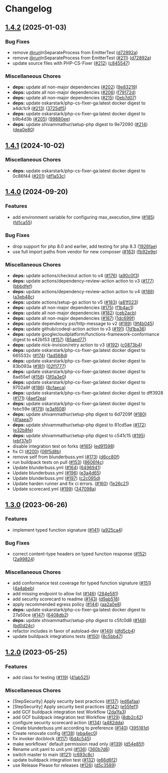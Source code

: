 # Changelog

## [1.4.2](https://github.com/GoogleCloudPlatform/functions-framework-php/compare/v1.4.1...v1.4.2) (2025-01-03)


### Bug Fixes

* remove [@run](https://github.com/run)InSeparateProcess from EmitterTest ([d72892a](https://github.com/GoogleCloudPlatform/functions-framework-php/commit/d72892a711b553b28d46f7aa18a8de9f2d511c16))
* remove [@run](https://github.com/run)InSeparateProcess from EmitterTest ([#211](https://github.com/GoogleCloudPlatform/functions-framework-php/issues/211)) ([d72892a](https://github.com/GoogleCloudPlatform/functions-framework-php/commit/d72892a711b553b28d46f7aa18a8de9f2d511c16))
* update source files with PHP-CS-Fixer ([#212](https://github.com/GoogleCloudPlatform/functions-framework-php/issues/212)) ([c845547](https://github.com/GoogleCloudPlatform/functions-framework-php/commit/c8455472e1227d20c816f2693eab0eff58528d0a))


### Miscellaneous Chores

* **deps:** update all non-major dependencies ([#202](https://github.com/GoogleCloudPlatform/functions-framework-php/issues/202)) ([9e83219](https://github.com/GoogleCloudPlatform/functions-framework-php/commit/9e832194e6b4f80999d0373bccdeb477ed28efbb))
* **deps:** update all non-major dependencies ([#206](https://github.com/GoogleCloudPlatform/functions-framework-php/issues/206)) ([f79172d](https://github.com/GoogleCloudPlatform/functions-framework-php/commit/f79172d71f498bbffc4ff86a6cee6186dc69a9f4))
* **deps:** update all non-major dependencies ([#215](https://github.com/GoogleCloudPlatform/functions-framework-php/issues/215)) ([0eb7d07](https://github.com/GoogleCloudPlatform/functions-framework-php/commit/0eb7d077f07daa58540c55233c38b37b4dcf8c52))
* **deps:** update oskarstark/php-cs-fixer-ga:latest docker digest to a4dc1c9 ([#213](https://github.com/GoogleCloudPlatform/functions-framework-php/issues/213)) ([3725df5](https://github.com/GoogleCloudPlatform/functions-framework-php/commit/3725df5d1d41daf6c5e8734c500df9bf240696e0))
* **deps:** update oskarstark/php-cs-fixer-ga:latest docker digest to b9b4d3b ([#205](https://github.com/GoogleCloudPlatform/functions-framework-php/issues/205)) ([99880ee](https://github.com/GoogleCloudPlatform/functions-framework-php/commit/99880eeaa546c5b4ace83f288c5100003456bd61))
* **deps:** update shivammathur/setup-php digest to 9e72090 ([#214](https://github.com/GoogleCloudPlatform/functions-framework-php/issues/214)) ([dea0e80](https://github.com/GoogleCloudPlatform/functions-framework-php/commit/dea0e804a813ffc26876bb0e7cc78e2db9516a8c))

## [1.4.1](https://github.com/GoogleCloudPlatform/functions-framework-php/compare/v1.4.0...v1.4.1) (2024-10-02)


### Miscellaneous Chores

* **deps:** update oskarstark/php-cs-fixer-ga:latest docker digest to 0c86f44 ([#201](https://github.com/GoogleCloudPlatform/functions-framework-php/issues/201)) ([df1a53c](https://github.com/GoogleCloudPlatform/functions-framework-php/commit/df1a53ce1255c82dae22cb965b7dc393135952a6))

## [1.4.0](https://github.com/GoogleCloudPlatform/functions-framework-php/compare/v1.3.0...v1.4.0) (2024-09-20)


### Features

* add environment variable for configuring max_execution_time ([#185](https://github.com/GoogleCloudPlatform/functions-framework-php/issues/185)) ([fd1ca55](https://github.com/GoogleCloudPlatform/functions-framework-php/commit/fd1ca55def1bf267caf8ed0bf6ee1625df64abbf))


### Bug Fixes

* drop support for php 8.0 and earlier, add testing for php 8.3 ([1926fae](https://github.com/GoogleCloudPlatform/functions-framework-php/commit/1926fae0ae121f7d19262d86c96e25e9aaa3b394))
* use full import paths from vendor for new composer ([#163](https://github.com/GoogleCloudPlatform/functions-framework-php/issues/163)) ([fb92e9e](https://github.com/GoogleCloudPlatform/functions-framework-php/commit/fb92e9e198dbb71d9d70d7fc199e9981a6a42d26))


### Miscellaneous Chores

* **deps:** update actions/checkout action to v4 ([#176](https://github.com/GoogleCloudPlatform/functions-framework-php/issues/176)) ([a90c0f3](https://github.com/GoogleCloudPlatform/functions-framework-php/commit/a90c0f3393c3fba9c51d86052e8f1d5ed4987f04))
* **deps:** update actions/dependency-review-action action to v3 ([#177](https://github.com/GoogleCloudPlatform/functions-framework-php/issues/177)) ([bbbdfef](https://github.com/GoogleCloudPlatform/functions-framework-php/commit/bbbdfefafd2c791420ca4d0ffb185863003c062a))
* **deps:** update actions/dependency-review-action action to v4 ([#188](https://github.com/GoogleCloudPlatform/functions-framework-php/issues/188)) ([a3eb48c](https://github.com/GoogleCloudPlatform/functions-framework-php/commit/a3eb48c0199a2bc4adbcc6190b95e37a8480de10))
* **deps:** update actions/setup-go action to v5 ([#183](https://github.com/GoogleCloudPlatform/functions-framework-php/issues/183)) ([a81f023](https://github.com/GoogleCloudPlatform/functions-framework-php/commit/a81f0232540711d0a6c022d857f7f45a555ec80d))
* **deps:** update all non-major dependencies ([#175](https://github.com/GoogleCloudPlatform/functions-framework-php/issues/175)) ([f1b4ac1](https://github.com/GoogleCloudPlatform/functions-framework-php/commit/f1b4ac13b75f80384fe5368907a5e629f924462f))
* **deps:** update all non-major dependencies ([#182](https://github.com/GoogleCloudPlatform/functions-framework-php/issues/182)) ([ceb2acb](https://github.com/GoogleCloudPlatform/functions-framework-php/commit/ceb2acb11802229bb7d1ae642925dd3e8ec06ec4))
* **deps:** update all non-major dependencies ([#187](https://github.com/GoogleCloudPlatform/functions-framework-php/issues/187)) ([1dc699f](https://github.com/GoogleCloudPlatform/functions-framework-php/commit/1dc699f9067b25102c6e5acb9719ebdd9c9b554a))
* **deps:** update dependency psr/http-message to v2 ([#189](https://github.com/GoogleCloudPlatform/functions-framework-php/issues/189)) ([9f4b045](https://github.com/GoogleCloudPlatform/functions-framework-php/commit/9f4b04573d15c70e1d25ab8f298f5b8c15c7b744))
* **deps:** update github/codeql-action action to v3 ([#191](https://github.com/GoogleCloudPlatform/functions-framework-php/issues/191)) ([7d1ba36](https://github.com/GoogleCloudPlatform/functions-framework-php/commit/7d1ba3672ec7fc899ddaf9f0c995822555e16786))
* **deps:** update googlecloudplatform/functions-framework-conformance digest to e42b153 ([#157](https://github.com/GoogleCloudPlatform/functions-framework-php/issues/157)) ([85aed77](https://github.com/GoogleCloudPlatform/functions-framework-php/commit/85aed7719107da6c2c932281fcac3f538830cf63))
* **deps:** update nick-invision/retry action to v3 ([#192](https://github.com/GoogleCloudPlatform/functions-framework-php/issues/192)) ([c0873b4](https://github.com/GoogleCloudPlatform/functions-framework-php/commit/c0873b4bf9861f18ec4eeeda62486c67e6cc3736))
* **deps:** update oskarstark/php-cs-fixer-ga:latest docker digest to 665532c ([#174](https://github.com/GoogleCloudPlatform/functions-framework-php/issues/174)) ([1ad568d](https://github.com/GoogleCloudPlatform/functions-framework-php/commit/1ad568dc86f97bc5fe6cde8f4993fade3c3dc859))
* **deps:** update oskarstark/php-cs-fixer-ga:latest docker digest to 83b093a ([#181](https://github.com/GoogleCloudPlatform/functions-framework-php/issues/181)) ([02f1777](https://github.com/GoogleCloudPlatform/functions-framework-php/commit/02f1777308e9c66ecdc52fc9a21f2d713fa93383))
* **deps:** update oskarstark/php-cs-fixer-ga:latest docker digest to 8ad55ef ([#158](https://github.com/GoogleCloudPlatform/functions-framework-php/issues/158)) ([3f0a3e0](https://github.com/GoogleCloudPlatform/functions-framework-php/commit/3f0a3e0019155d34374eae5a5a8594293910b132))
* **deps:** update oskarstark/php-cs-fixer-ga:latest docker digest to 9702a9f ([#186](https://github.com/GoogleCloudPlatform/functions-framework-php/issues/186)) ([8cfaeca](https://github.com/GoogleCloudPlatform/functions-framework-php/commit/8cfaeca80c2174c6130dbb9cb44d6d0d3c19d405))
* **deps:** update oskarstark/php-cs-fixer-ga:latest docker digest to dff3928 ([#171](https://github.com/GoogleCloudPlatform/functions-framework-php/issues/171)) ([4aef2ea](https://github.com/GoogleCloudPlatform/functions-framework-php/commit/4aef2eabe4e85ea131b1bf3aba18d7ed95d1a6b2))
* **deps:** update oskarstark/php-cs-fixer-ga:latest docker digest to febc59e ([#179](https://github.com/GoogleCloudPlatform/functions-framework-php/issues/179)) ([e3af608](https://github.com/GoogleCloudPlatform/functions-framework-php/commit/e3af6084e305ad07b8dde1046d602587ae701f50))
* **deps:** update shivammathur/setup-php digest to 6d7209f ([#180](https://github.com/GoogleCloudPlatform/functions-framework-php/issues/180)) ([4faaea7](https://github.com/GoogleCloudPlatform/functions-framework-php/commit/4faaea7cf011e5c01ea9af54fdbf361364e5341a))
* **deps:** update shivammathur/setup-php digest to 81cd5ae ([#172](https://github.com/GoogleCloudPlatform/functions-framework-php/issues/172)) ([e32b8fe](https://github.com/GoogleCloudPlatform/functions-framework-php/commit/e32b8fe42519d28b369be538489269399bbadc69))
* **deps:** update shivammathur/setup-php digest to c541c15 ([#195](https://github.com/GoogleCloudPlatform/functions-framework-php/issues/195)) ([ebf37e1](https://github.com/GoogleCloudPlatform/functions-framework-php/commit/ebf37e1dc4c1e4a88f06205452efc6b7c4cef5ef))
* disable integration test on forks ([#165](https://github.com/GoogleCloudPlatform/functions-framework-php/issues/165)) ([ed91598](https://github.com/GoogleCloudPlatform/functions-framework-php/commit/ed9159810386612c51b416daacc77d510b550741))
* fix CI ([#200](https://github.com/GoogleCloudPlatform/functions-framework-php/issues/200)) ([06f5d8b](https://github.com/GoogleCloudPlatform/functions-framework-php/commit/06f5d8b0f2e0675e43ac403065844b6dde5c70b9))
* remove self from blunderbuss.yml ([#173](https://github.com/GoogleCloudPlatform/functions-framework-php/issues/173)) ([d6cc80f](https://github.com/GoogleCloudPlatform/functions-framework-php/commit/d6cc80f60e9b6b75dfd492007ca6c2dc4de02ffe))
* run buildpack tests on pull ([#153](https://github.com/GoogleCloudPlatform/functions-framework-php/issues/153)) ([8606f4c](https://github.com/GoogleCloudPlatform/functions-framework-php/commit/8606f4c5ca32d5108d977d476bb53265c41d68c4))
* Update blunderbuss.yml ([#164](https://github.com/GoogleCloudPlatform/functions-framework-php/issues/164)) ([6496941](https://github.com/GoogleCloudPlatform/functions-framework-php/commit/649694181b45175a91dd97d932cfdddeef83bdf4))
* Update blunderbuss.yml ([#196](https://github.com/GoogleCloudPlatform/functions-framework-php/issues/196)) ([e3a4d65](https://github.com/GoogleCloudPlatform/functions-framework-php/commit/e3a4d658ab3fd127931818d26aaa3e29c622f40c))
* Update blunderbuss.yml ([#197](https://github.com/GoogleCloudPlatform/functions-framework-php/issues/197)) ([c2c095d](https://github.com/GoogleCloudPlatform/functions-framework-php/commit/c2c095ddbb23da5093c4e85679d2bd1ee7c512fd))
* Update harden runner and fix ci errors. ([#160](https://github.com/GoogleCloudPlatform/functions-framework-php/issues/160)) ([1e26c21](https://github.com/GoogleCloudPlatform/functions-framework-php/commit/1e26c21b0cf7908f50645a86b819fa8eaf5b3d1e))
* Update scorecard.yml ([#199](https://github.com/GoogleCloudPlatform/functions-framework-php/issues/199)) ([347098a](https://github.com/GoogleCloudPlatform/functions-framework-php/commit/347098a608a1e0a173726d0ecc6d40f742b03e82))

## [1.3.0](https://github.com/GoogleCloudPlatform/functions-framework-php/compare/v1.2.0...v1.3.0) (2023-06-26)


### Features

* implement typed function signature ([#141](https://github.com/GoogleCloudPlatform/functions-framework-php/issues/141)) ([a925ca4](https://github.com/GoogleCloudPlatform/functions-framework-php/commit/a925ca45efce9a99ea3420a542514757107d6ef3))


### Bug Fixes

* correct content-type headers on typed function response ([#152](https://github.com/GoogleCloudPlatform/functions-framework-php/issues/152)) ([2a99824](https://github.com/GoogleCloudPlatform/functions-framework-php/commit/2a99824f547d5407bbe639753ee97249b0b2de6f))


### Miscellaneous Chores

* add conformance test coverage for typed function signature ([#151](https://github.com/GoogleCloudPlatform/functions-framework-php/issues/151)) ([4a4abeb](https://github.com/GoogleCloudPlatform/functions-framework-php/commit/4a4abebd95f1368bcef3da18087f197482907111))
* add missing endpoint to allow list ([#146](https://github.com/GoogleCloudPlatform/functions-framework-php/issues/146)) ([284e581](https://github.com/GoogleCloudPlatform/functions-framework-php/commit/284e5812f2eac0514e1d974d7f62c37b6611548d))
* add security scorecard to readme ([#143](https://github.com/GoogleCloudPlatform/functions-framework-php/issues/143)) ([d9ab518](https://github.com/GoogleCloudPlatform/functions-framework-php/commit/d9ab518fd8d86a439c2312e5d584ec5af336b485))
* apply recommended egress policy ([#144](https://github.com/GoogleCloudPlatform/functions-framework-php/issues/144)) ([aa2a0e8](https://github.com/GoogleCloudPlatform/functions-framework-php/commit/aa2a0e87484974a7e997c7b2a831dd496b2b05bd))
* **deps:** update oskarstark/php-cs-fixer-ga:latest docker digest to 27a50ce ([#147](https://github.com/GoogleCloudPlatform/functions-framework-php/issues/147)) ([6408db2](https://github.com/GoogleCloudPlatform/functions-framework-php/commit/6408db2bce395f5613d0eadb26c401e77cf816eb))
* **deps:** update shivammathur/setup-php digest to c5fc0d8 ([#148](https://github.com/GoogleCloudPlatform/functions-framework-php/issues/148)) ([bd0d24c](https://github.com/GoogleCloudPlatform/functions-framework-php/commit/bd0d24c545bb514a1d1837f033900860a74c9d5a))
* refactor includes in favor of autoload-dev ([#149](https://github.com/GoogleCloudPlatform/functions-framework-php/issues/149)) ([dfd5cb4](https://github.com/GoogleCloudPlatform/functions-framework-php/commit/dfd5cb4499ab1e9adfe3d94c10bc6daa81ca29ef))
* update buildpack integrations tests ([#150](https://github.com/GoogleCloudPlatform/functions-framework-php/issues/150)) ([8c5bb47](https://github.com/GoogleCloudPlatform/functions-framework-php/commit/8c5bb471254d9e62d81ebe6e7dbc5e0728863acf))

## [1.2.0](https://github.com/GoogleCloudPlatform/functions-framework-php/compare/v1.1.0...v1.2.0) (2023-05-25)


### Features

* add class for testing ([#119](https://github.com/GoogleCloudPlatform/functions-framework-php/issues/119)) ([41ab525](https://github.com/GoogleCloudPlatform/functions-framework-php/commit/41ab52514051df9976285fa788a7e7239dec7715))


### Miscellaneous Chores

* [StepSecurity] Apply security best practices ([#137](https://github.com/GoogleCloudPlatform/functions-framework-php/issues/137)) ([ed6afaa](https://github.com/GoogleCloudPlatform/functions-framework-php/commit/ed6afaad643862d9a0912ca2539fa4f1de0c4ecc))
* [StepSecurity] Apply security best practices ([#142](https://github.com/GoogleCloudPlatform/functions-framework-php/issues/142)) ([e55fef1](https://github.com/GoogleCloudPlatform/functions-framework-php/commit/e55fef1caf138837a2ca004bdd7498d92d311701))
* add GCF buildpack integration test Workflow ([2da1fa3](https://github.com/GoogleCloudPlatform/functions-framework-php/commit/2da1fa3ef34f632aa4179adef830972a5223b572))
* add GCF buildpack integration test Workflow ([#129](https://github.com/GoogleCloudPlatform/functions-framework-php/issues/129)) ([8db2c42](https://github.com/GoogleCloudPlatform/functions-framework-php/commit/8db2c426cd0c0e4ae32abfe62b2dbf9f73b0b013))
* configure security scorecard action ([#134](https://github.com/GoogleCloudPlatform/functions-framework-php/issues/134)) ([a482dda](https://github.com/GoogleCloudPlatform/functions-framework-php/commit/a482dda7017043ca41eefa6d4966fff8e8b08cff))
* Create blunderbuss.yml according to preference ([#140](https://github.com/GoogleCloudPlatform/functions-framework-php/issues/140)) ([395181d](https://github.com/GoogleCloudPlatform/functions-framework-php/commit/395181ded7bbd17c59112c52308848901a82f80f))
* Create renovate config ([#138](https://github.com/GoogleCloudPlatform/functions-framework-php/issues/138)) ([eba4ec0](https://github.com/GoogleCloudPlatform/functions-framework-php/commit/eba4ec09578131bfad90318b23cad364d21ab931))
* fix invoker docblock ([#117](https://github.com/GoogleCloudPlatform/functions-framework-php/issues/117)) ([6d4c545](https://github.com/GoogleCloudPlatform/functions-framework-php/commit/6d4c545183d4c2eb9d89d981904b488c377acd4a))
* make workflows' default permission read only ([#139](https://github.com/GoogleCloudPlatform/functions-framework-php/issues/139)) ([d54e85f](https://github.com/GoogleCloudPlatform/functions-framework-php/commit/d54e85f0c211c77c6de6c13c5f5dc921578b7d65))
* Rename unit.yaml to unit.yml ([#136](https://github.com/GoogleCloudPlatform/functions-framework-php/issues/136)) ([360b7d6](https://github.com/GoogleCloudPlatform/functions-framework-php/commit/360b7d6605077f2977539e9d8b3455df44847ad3))
* switch master to main ([#121](https://github.com/GoogleCloudPlatform/functions-framework-php/issues/121)) ([c693c8c](https://github.com/GoogleCloudPlatform/functions-framework-php/commit/c693c8c77166fab1fa88a8d47d3fb60768dc3c11))
* update buildpack integration test ([#132](https://github.com/GoogleCloudPlatform/functions-framework-php/issues/132)) ([e66d6f2](https://github.com/GoogleCloudPlatform/functions-framework-php/commit/e66d6f20b166f5ae9d216051aacdc7f39815568a))
* use Release Please for releases ([#126](https://github.com/GoogleCloudPlatform/functions-framework-php/issues/126)) ([d5c3589](https://github.com/GoogleCloudPlatform/functions-framework-php/commit/d5c3589012e2daeba963576eaf3748a7b4622b0f))
